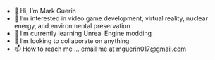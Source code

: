 - 👋 Hi, I’m Mark Guerin
- 👀 I’m interested in video game development, virtual reality, nuclear energy, and environmental preservation
- 🌱 I’m currently learning Unreal Engine modding
- 💞️ I’m looking to collaborate on anything
- 📫 How to reach me ... email me at mguerin017@gmail.com

<!---
mguerin017/mguerin017 is a ✨ special ✨ repository because its `README.md` (this file) appears on your GitHub profile.
You can click the Preview link to take a look at your changes.
--->
